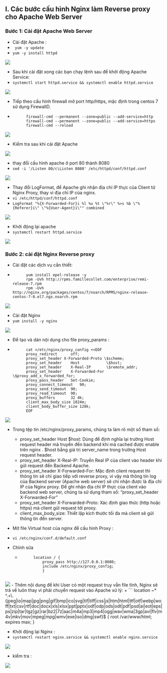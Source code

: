## I. Các bước cấu hình Nginx làm Reverse proxy cho Apache Web Server
### Bước 1: Cài đặt Apache Web Server
- Cài đặt Apache :
- ` yum -y update` 
- `yum -y install httpd`


<img src="../img/qa1(1).png">

- Sau khi cài đặt xong các bạn chạy lệnh sau để khởi động Apache Service:
- `systemctl start httpd.service && systemctl enable httpd.service`
<img src="../img/qa1(2).png">

- Tiếp theo cấu hình firewall mở port http/https, mặc định trong centos 7 sử dụng FirewallD.
- ``` 
        firewall-cmd --permanent --zone=public --add-service=http 
        firewall-cmd --permanent --zone=public --add-service=https
        firewall-cmd --reload
<img src="../img/qa1(3).png">

- Kiểm tra sau khi cài đặt Apache
<img src="../img/qa1(4).png">

- thay đổi cấu hình apache ở port 80 thành 8080 
- `sed -i '/Listen 80/c\Listen 8080' /etc/httpd/conf/httpd.conf`

<img src="../img/qa1(5).png">

- Thay đổi LogFormat, để Apache ghi nhận địa chỉ IP thực của Client từ Nginx Proxy, thay vì địa chỉ IP của nginx.  
- `vi /etc/httpd/conf/httpd.conf`
- `LogFormat "%{X-Forwarded-For}i %l %u %t \"%r\" %>s %b \"%{Referer}i\" \"%{User-Agent}i\"" combined`
<img src="../img/qa1(6).png">

- Khởi động lại apache
- `systemctl restart httpd.service`
<img src="../img/qa1(7).png">

### Bước 2: cài đặt Nginx Reverse proxy
- Cài đặt các dịch vụ cần thiết: 
- ```  
        yum install epel-release -y 
        rpm -Uvh http://rpms.famillecollet.com/enterprise/remi-release-7.rpm 
        rpm -Uvh http://nginx.org/packages/centos/7/noarch/RPMS/nginx-release-centos-7-0.el7.ngx.noarch.rpm

<img src="../img/qa1(8).png">

- Cài đặt Nginx
- `yum install -y nginx`

<img src="../img/qa1(9).png">

- Để tạo và dán nội dụng cho file proxy_params :
- ```
        cat >/etc/nginx/proxy_config <<EOF
        proxy_redirect      off;
        proxy_set_header X-Forwarded-Proto \$scheme;
        proxy_set_header    Host            \$host;
        proxy_set_header    X-Real-IP       \$remote_addr;
        proxy_set_header    X-Forwarded-For \$proxy_add_x_forwarded_for;
        proxy_pass_header   Set-Cookie;
        proxy_connect_timeout   90;
        proxy_send_timeout  90;
        proxy_read_timeout  90;
        proxy_buffers       32 4k;
        client_max_body_size 1024m;
        client_body_buffer_size 128k;
        EOF

<img src="../img/qa1(10).png">

- Trong tệp tin /etc/nginx/proxy_params, chúng ta làm rõ một số tham số:

    + proxy_set_header Host $host: Dùng để định nghĩa lại trường Host request header mà truyền đến backend khi mà cached được enable trên nginx . $host bằng giá trị server_name trong trường Host request header.
    + proxy_set_header X-Real-IP: Truyền Real IP của client vào header khi gửi request đến Backend Apache.
    + proxy_set_header X-Forwarded-For: Mặc định client request thì thông tin sẽ chỉ giao tiếp với reverse proxy, vì vậy mà thông tin log của Backend server (Apache web server) sẽ chỉ nhận được là địa chỉ IP của Nginx proxy. Để ghi nhận địa chỉ IP thực của client vào backend web server, chúng ta sử dụng tham số: “proxy_set_header X-Forwarded-For”
    + proxy_set_header X-Forwarded-Proto: Xác định giao thức (http hoặc https) mà client gửi request tới proxy.
    + client_max_body_size: Thiết lập kích thước tối đa mà client sẽ gửi thông tin đến server.

- Mở file Virtual host của nginx để cấu hình Proxy : 
- `vi /etc/nginx/conf.d/default.conf`
- Chỉnh sửa 
    + ```   
            location / {
                proxy_pass http://127.0.0.1:8080;
                include /etc/nginx/proxy_config;
                }
    
<img src="../img/qa1(9).png">    
- Thêm nội dung để khi User có một request truy vẫn file tĩnh, Nginx sẽ trả về luôn thay vì phải chuyển request vào Apache xử lý:
    + ```
            location ~* ^.+\.(jpeg|io|map|jpg|png|gif|bmp|ico|svg|tif|tiff|css|js|htm|html|ttf|otf|webp|woff|txt|csv|rtf|doc|docx|xls|xlsx|ppt|pptx|odf|odp|ods|odt|pdf|psd|ai|eot|eps|ps|zip|tar|tgz|gz|rar|bz2|7z|aac|m4a|mp3|mp4|ogg|wav|wma|3gp|avi|flv|m4v|mkv|mov|mpeg|mpg|wmv|exe|iso|dmg|swf)$ {
            root           /var/www/html;
            expires        max;
         }

- Khởi động lại Nginx : 
- `systemctl restart nginx.service && systemctl enable nginx.service`
<img src="../img/qa1(10).png">

- kiểm tra : 
<img src="../img/qa1(11).png">